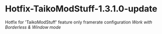 # Hotfix-TaikoModStuff-1.3.1.0-update
Hotfix for 'TaikoModStuff' feature only framerate configuration *Work with Borderless &amp; Window mode*
